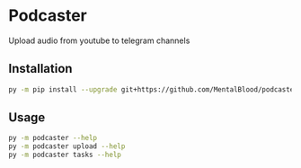# Podcaster

Upload audio from youtube to telegram channels

## Installation

```bash
py -m pip install --upgrade git+https://github.com/MentalBlood/podcaster
```

## Usage

```bash
py -m podcaster --help
py -m podcaster upload --help
py -m podcaster tasks --help
```